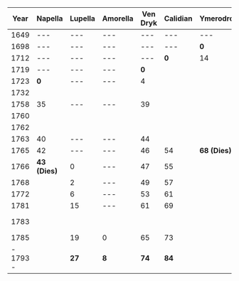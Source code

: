 | Year | Napella | Lupella | Amorella | Ven Dryk | Calidian | Ymerodrol | Fenian | Circe | Lucius | **Mazikeen** | **Bismuth** | **Jasper** | **Duska** | **Alfread** | **Rolbam** | **Seram** | **Malkath** | **Stronvan** |
| ---- | ---- | ---- | ---- | ---- | ---- | ---- | ---- | ---- | ---- | ---- | ---- | ---- | ---- | ---- | ---- | ---- | ---- | ---- |
| 1649 | --- | --- | --- | --- | --- | --- | --- | --- | --- | --- | --- | --- | 0 | --- | --- | --- | --- | --- |
| 1698 | --- | --- | --- | --- | --- | **0** | --- | --- | --- | --- | --- | --- |  |  |  |  |  |  |
| 1712 | --- | --- | --- | --- | **0** | 14 | --- | --- | --- | --- | --- | --- |  |  |  |  |  |  |
| 1719 | --- | --- | --- | **0** |  |  | --- | --- | --- | --- | --- | --- |  |  |  |  |  |  |
| 1723 | **0** | --- | --- | 4 |  |  | --- | --- | --- | --- | --- | --- |  |  |  |  |  |  |
| 1732 |  |  |  |  |  |  |  |  | **0** | --- | --- | --- |  |  |  |  |  |  |
| 1758 | 35 | --- | --- | 39 |  |  | --- | **0** |  | --- | --- | --- |  |  |  |  |  |  |
| 1760 |  |  |  |  |  |  |  |  |  | **0** | --- | --- |  |  |  |  |  |  |
| 1762 |  |  |  |  |  |  |  |  |  |  | --- | --- |  |  |  |  |  |  |
| 1763 | 40 | --- | --- | 44 |  |  | **0** | 5 |  |  | --- | --- |  |  |  |  |  |  |
| 1765 | 42 | --- | --- | 46 | 54 | **68 (Dies)** | 2 | 7 |  |  | --- | --- |  |  |  |  |  |  |
| 1766 | **43 (Dies)** | 0 | --- | 47 | 55 |  | 3 | 8 |  |  | --- | --- |  |  |  |  |  |  |
| 1768 |  | 2 | --- | 49 | 57 |  |  |  |  |  | **0** | **0** |  |  |  |  |  |  |
| 1772 |  | 6 | --- | 53 | 61 |  |  |  |  |   | 4 | 4 |  |  |  |  |  |  |
| 1781 |  | 15 | --- | 61 | 69 |  | 18 | 23 |  |  | 13 | 13 |  |  |  |  |  |  |
| 1783 |  |  |  |  |  |  |  |  | **51 (Dies)** |  | 15 | 15 |  |  |  |  |  |  |
| 1785 |  | 19 | 0 | 65 | 73 |  | 22 | 27 |  |  | 17 | 17 |  |  |  |  |  |  |
| - 1793 - |  | **27** | **8** | **74** | **84** |  | **30** | **35** |  | **33** | **25** | **25** | **144** |  |  |  |  |  |

